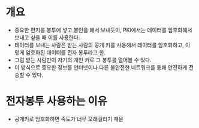 # 개요
* 중요한 편지를 봉투에 넣고 봉인을 해서 보내듯이, PKI에서는 데이터를 암호화해서 보내고 싶을 때 이를 사용한다. 
* 데이터를 보내는 사람은 받는 사람의 공개 키를 사용해서 데이터를 암호화하고, 이렇게 암호화된 데이터를 전자 봉투라고 한. 
* 그럼 받는 사람만이 자기의 개인 키로 그 봉투를 열어볼 수 있다. 
* 이 방식으로 중요한 정보를 인터넷이나 다른 불안전한 네트워크를 통해 안전하게 전송할 수 있다.

# 전자봉투 사용하는 이유
* 공개키로 암호화하면 속도가 너무 오래걸리기 때문